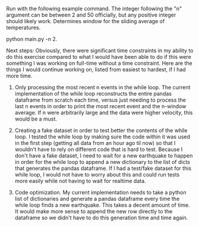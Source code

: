 Run with the following example command. 
The integer following the "n" argument can be between 2 and 50 officially, 
but any positive integer should likely work. Determines window for the 
sliding average of temperatures.

python main.py -n 2. 


Next steps:
Obviously, there were significant time constraints in my ability to do this exercise
compared to what I would have been able to do if this were something I was working
on full-time without a time constraint. Here are the things I would continue working 
on, listed from easiest to hardest, if I had more time. 

1. Only processing the most recent n events in the while loop. The current implementation
of the while loop reconstructs the entire pandas dataframe from scratch each time, versus 
just needing to process the last n events in order to print the most recent event and the 
n-window average. If n were arbitrarily large and the data were higher velocity, this 
would be a must. 

2. Creating a fake dataset in order to test better the contents of the while loop. I 
tested the while loop by making sure the code within it was used in the first step 
(getting all data from an hour ago til now) so that I wouldn't have to rely on 
different code that is hard to test. Because I don't have a fake dataset, I need 
to wait for a new earthquake to happen in order for the while loop to append
a new dictionary to the list of dicts that generates the pandas dataframe. If 
I had a test/fake dataset for this while loop, I would not have to worry about this
and could run tests more easily while not having to wait for realtime data. 

3. Code optimization. My current implementation needs to take a python list of 
dictionaries and generate a pandas dataframe every time the while loop finds a 
new earthquake. This takes a decent amount of time. It would make more sense 
to append the new row directly to the dataframe so we didn't have to do this generation
time and time again. 
